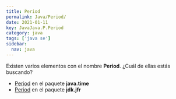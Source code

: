 ```yaml
---
title: Period
permalink: Java/Period/
date: 2021-01-11
key: JavaJava.P.Period
category: java
tags: ['java se']
sidebar: 
  nav: java
---
```


Existen varios elementos con el nombre **Period**. ¿Cuál de ellas estás buscando?
<ul>
<li><a href="/Java/Period-java-time/">Period</a> en el paquete <strong>java.time</strong></li>
<li><a href="/Java/Period-jdk-jfr/">Period</a> en el paquete <strong>jdk.jfr</strong></li>
<ul>
